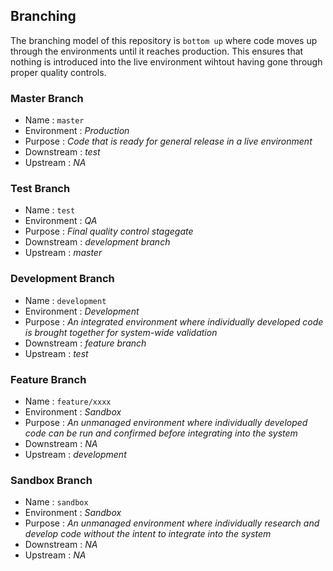## Branching
The branching model of this repository is `bottom up` where code moves up through the environments until it reaches production. This ensures that nothing is introduced into the live environment wihtout having gone through proper quality controls.

### Master Branch
+ Name : `master`
+ Environment : _Production_
+ Purpose : _Code that is ready for general release in a live environment_
+ Downstream : _test_
+ Upstream : _NA_


### Test Branch
+ Name : `test`
+ Environment : _QA_
+ Purpose : _Final quality control stagegate_
+ Downstream : _development branch_
+ Upstream : _master_

### Development Branch
+ Name : `development`
+ Environment : _Development_
+ Purpose : _An integrated environment where individually developed code is brought together for system-wide validation_
+ Downstream : _feature branch_
+ Upstream : _test_

### Feature Branch
+ Name : `feature/xxxx`
+ Environment : _Sandbox_
+ Purpose : _An unmanaged environment where individually developed code can be run and confirmed before integrating into the system_
+ Downstream : _NA_
+ Upstream : _development_

### Sandbox Branch
+ Name : `sandbox`
+ Environment : _Sandbox_
+ Purpose : _An unmanaged environment where individually research and develop code without the intent to integrate into the system_
+ Downstream : _NA_
+ Upstream : _NA_